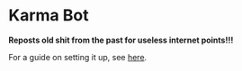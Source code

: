 # Karma Bot
**Reposts old shit from the past for useless internet points!!!**

For a guide on setting it up, see [here](https://ithinkimokay.github.io/website/pages/KarmaBot.html?).
